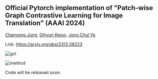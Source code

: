 ## Official Pytorch implementation of "Patch-wise Graph Contrastive Learning for Image Translation" (AAAI 2024)
[Chanyong Jung](https://sites.google.com/view/jcy132), [Gihyun Kwon](https://sites.google.com/view/gihyunkwon), [Jong Chul Ye](https://bispl.weebly.com/professor.html) 

Link: https://arxiv.org/abs/2312.08223

![gcl](https://github.com/jcy132/PatchGCL/assets/52989204/21405dac-6579-46f9-8788-c3787cb97757)

![method](https://github.com/jcy132/PatchGCL/assets/52989204/1981b2f7-5ca2-4159-9bca-d1e0d99bf18d)


Code will be released soon.
